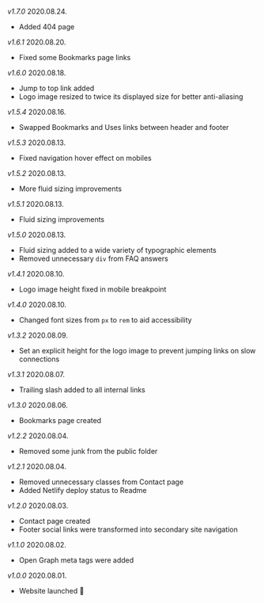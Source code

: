 *v1.7.0*
2020.08.24.
- Added 404 page

*v1.6.1*
2020.08.20.
- Fixed some Bookmarks page links

*v1.6.0*
2020.08.18.
- Jump to top link added
- Logo image resized to twice its displayed size for better anti-aliasing

*v1.5.4*
2020.08.16.
- Swapped Bookmarks and Uses links between header and footer

*v1.5.3*
2020.08.13.
- Fixed navigation hover effect on mobiles

*v1.5.2*
2020.08.13.
- More fluid sizing improvements

*v1.5.1*
2020.08.13.
- Fluid sizing improvements

*v1.5.0*
2020.08.13.
- Fluid sizing added to a wide variety of typographic elements
- Removed unnecessary `div` from FAQ answers

*v1.4.1*
2020.08.10.
- Logo image height fixed in mobile breakpoint

*v1.4.0*
2020.08.10.
- Changed font sizes from `px` to `rem` to aid accessibility

*v1.3.2*
2020.08.09.
- Set an explicit height for the logo image to prevent jumping links on slow connections

*v1.3.1*
2020.08.07.
- Trailing slash added to all internal links

*v1.3.0*
2020.08.06.
- Bookmarks page created

*v1.2.2*
2020.08.04.
- Removed some junk from the public folder

*v1.2.1*
2020.08.04.
- Removed unnecessary classes from Contact page
- Added Netlify deploy status to Readme

*v1.2.0*
2020.08.03.
- Contact page created
- Footer social links were transformed into secondary site navigation

*v1.1.0*
2020.08.02.
- Open Graph meta tags were added

*v1.0.0*
2020.08.01.
- Website launched 🎉

